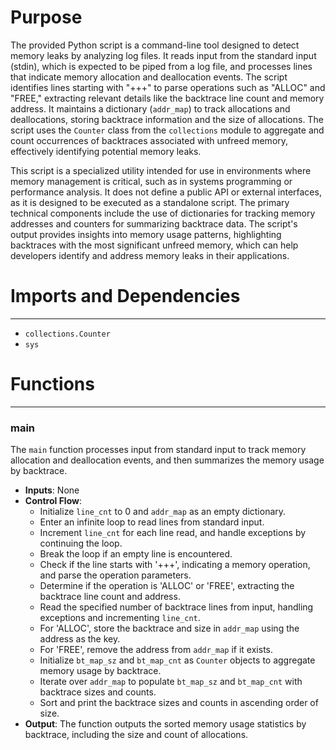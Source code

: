 # Purpose
The provided Python script is a command-line tool designed to detect memory leaks by analyzing log files. It reads input from the standard input (stdin), which is expected to be piped from a log file, and processes lines that indicate memory allocation and deallocation events. The script identifies lines starting with "+++" to parse operations such as "ALLOC" and "FREE," extracting relevant details like the backtrace line count and memory address. It maintains a dictionary (`addr_map`) to track allocations and deallocations, storing backtrace information and the size of allocations. The script uses the `Counter` class from the `collections` module to aggregate and count occurrences of backtraces associated with unfreed memory, effectively identifying potential memory leaks.

This script is a specialized utility intended for use in environments where memory management is critical, such as in systems programming or performance analysis. It does not define a public API or external interfaces, as it is designed to be executed as a standalone script. The primary technical components include the use of dictionaries for tracking memory addresses and counters for summarizing backtrace data. The script's output provides insights into memory usage patterns, highlighting backtraces with the most significant unfreed memory, which can help developers identify and address memory leaks in their applications.
# Imports and Dependencies

---
- `collections.Counter`
- `sys`


# Functions

---
### main<!-- {{#callable:firedancer/contrib/tool/leak-detector.main}} -->
The `main` function processes input from standard input to track memory allocation and deallocation events, and then summarizes the memory usage by backtrace.
- **Inputs**: None
- **Control Flow**:
    - Initialize `line_cnt` to 0 and `addr_map` as an empty dictionary.
    - Enter an infinite loop to read lines from standard input.
    - Increment `line_cnt` for each line read, and handle exceptions by continuing the loop.
    - Break the loop if an empty line is encountered.
    - Check if the line starts with '+++', indicating a memory operation, and parse the operation parameters.
    - Determine if the operation is 'ALLOC' or 'FREE', extracting the backtrace line count and address.
    - Read the specified number of backtrace lines from input, handling exceptions and incrementing `line_cnt`.
    - For 'ALLOC', store the backtrace and size in `addr_map` using the address as the key.
    - For 'FREE', remove the address from `addr_map` if it exists.
    - Initialize `bt_map_sz` and `bt_map_cnt` as `Counter` objects to aggregate memory usage by backtrace.
    - Iterate over `addr_map` to populate `bt_map_sz` and `bt_map_cnt` with backtrace sizes and counts.
    - Sort and print the backtrace sizes and counts in ascending order of size.
- **Output**: The function outputs the sorted memory usage statistics by backtrace, including the size and count of allocations.


